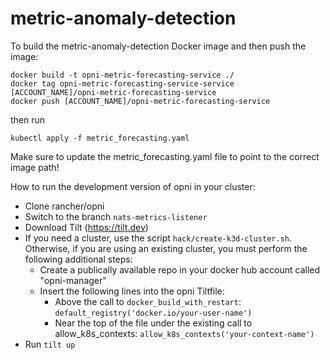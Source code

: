# metric-anomaly-detection

To build the metric-anomaly-detection Docker image and then push the image:
```
docker build -t opni-metric-forecasting-service ./
docker tag opni-metric-forecasting-service-service [ACCOUNT_NAME]/opni-metric-forecasting-service
docker push [ACCOUNT_NAME]/opni-metric-forecasting-service

```

then run
```
kubectl apply -f metric_forecasting.yaml

```
Make sure to update the metric_forecasting.yaml file to point to the correct image path!


How to run the development version of opni in your cluster:
- Clone rancher/opni 
- Switch to the branch `nats-metrics-listener`
- Download Tilt (https://tilt.dev)
- If you need a cluster, use the script `hack/create-k3d-cluster.sh`. Otherwise, if you are using an existing cluster, you must perform the following additional steps: 
  - Create a publically available repo in your docker hub account called "opni-manager"
  - Insert the following lines into the opni Tiltfile: 
    - Above the call to `docker_build_with_restart`: `default_registry('docker.io/your-user-name')`
    - Near the top of the file under the existing call to allow_k8s_contexts: `allow_k8s_contexts('your-context-name')` 
- Run `tilt up`
